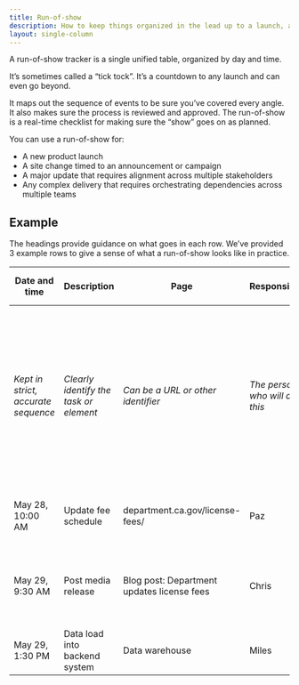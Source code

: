 ```yaml
---
title: Run-of-show
description: How to keep things organized in the lead up to a launch, announcement, or update
layout: single-column
---
```


<p class="text-lead">A run-of-show tracker is a single unified table, organized by day and time.</p>

It’s sometimes called a “tick tock”. It’s a countdown to any launch and can even go beyond.

It maps out the sequence of events to be sure you’ve covered every angle. It also makes sure the process is reviewed and approved. The run-of-show is a real-time checklist for making sure the “show” goes on as planned.

You can use a run-of-show for:

* A new product launch
* A site change timed to an announcement or campaign
* A major update that requires alignment across multiple stakeholders
* Any complex delivery that requires orchestrating dependencies across multiple teams

## Example

The headings provide guidance on what goes in each row. We’ve provided 3 example rows to give a sense of what a run-of-show looks like in practice.

| **Date and time** | **Description** | **Page** | **Responsible** | **Approver** | **Notes and questions** | **Status** |
| ----- | ----- | ----- | ----- | ----- | ----- | ----- |
| *Kept in strict, accurate sequence* | *Clearly identify the task or element* | *Can be a URL or other identifier* | *The person who will do this* | *The person who has final approval* | *As needed* | *Varies with project, may include Open, In progress, On hold, In staging, Live or published, Closed (reviewed, no work needed), Done* |
| May 28, 10:00 AM | Update fee schedule | department.ca.gov/license-fees/ | Paz | Abida | Double check before final publishing | Done |
| May 29, 9:30 AM | Post media release | Blog post: Department updates license fees | Chris | Huyhn | Make sure Comms sees staged version first | In staging |
| May 29, 1:30 PM | Data load into backend system | Data warehouse | Miles | Elena |  | In progress |
